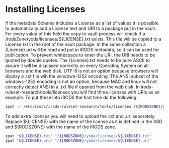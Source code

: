 # Installing Licenses
If the metadata Schema includes a License as a list of values it is possible to automatically add a License text and URI
to a package put in the vault. For every value of this field the copy to vault process will check if a
/rodsZone/yoda/licenses/${LICENSE}.txt exists. This file will be copied to a License.txt in the root of the vault
package. In the same collection a {License}.uri will be read and put in iRODS metadata, so it can be used for
publication. To prevent whitespace to enter the URI, the URI needs to be quoted by double quotes. The {License}.txt
needs to be pure ASCII to assure it will be displayed correctly on every Operating System on all browsers and the web
disk. UTF-8 is not an option because browsers will display a .txt file wih the windows-1252 encoding. The ANSI subset of
the windows-1252 encoding is not an option, because MAC and linux will not correctly detect ANSI in a .txt file if opened
from the web disk. In irods-ruleset-research/tools/licenses you will find three licenses with URIs as an example. To put
these into iRODS the first time do the following:

```bash
iput -r /etc/irods/irods-ruleset-research/tools/licenses /${RODSZONE}/yoda
```

To add extra licenses you will need to upload the .txt and .uri seperately. Replace ${LICENSE} with the name of the license
as it is defined in the XSD and ${RODSZONE} with the name of the iRODS zone.

```bash
iput "${LICENSE}.txt" "/${RODSZONE}/yoda/licenses/${LICENSE}.txt"
iput "${LICENSE}.uri" "/${RODSZONE}/yoda/licenses/${LICENSE}.uri"
```
